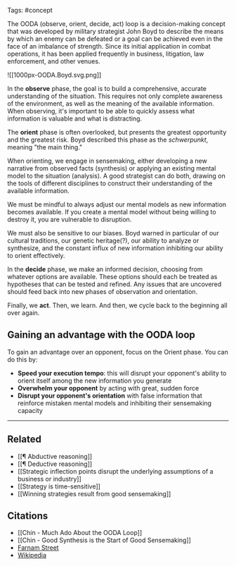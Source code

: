 Tags: #concept 

The OODA (observe, orient, decide, act) loop is a decision-making concept that was developed by military strategist John Boyd to describe the means by which an enemy can be defeated or a goal can be achieved even in the face of an imbalance of strength. Since its initial application in combat operations, it has been applied frequently in business, litigation, law enforcement, and other venues. 

![[1000px-OODA.Boyd.svg.png]]

In the **observe** phase, the goal is to build a comprehensive, accurate understanding of the situation. This requires not only complete awareness of the environment, as well as the meaning of the available information. When observing, it's important to be able to quickly assess what information is valuable and what is distracting. 

The **orient** phase is often overlooked, but presents the greatest opportunity and the greatest risk. Boyd described this phase as the *schwerpunkt*, meaning "the main thing." 

When orienting, we engage in sensemaking, either developing a new narrative from observed facts (synthesis) or applying an existing mental model to the situation (analysis). A good strategist can do both, drawing on the tools of different disciplines to construct their understanding of the available information. 

We must be mindful to always adjust our mental models as new information becomes available. If you create a mental model without being willing to destroy it, you are vulnerable to disruption. 

We must also be sensitive to our biases. Boyd warned in particular of our cultural traditions, our genetic heritage(?), our ability to analyze or synthesize, and the constant influx of new information inhibiting our ability to orient effectively. 

In the **decide** phase, we make an informed decision, choosing from whatever options are available. These options should each be treated as hypotheses that can be tested and refined. Any issues that are uncovered should feed back into new phases of observation and orientation. 

Finally, we **act**. Then, we learn. And then, we cycle back to the beginning all over again. 

## Gaining an advantage with the OODA loop

To gain an advantage over an opponent, focus on the Orient phase. You can do this by:

- **Speed your execution tempo**: this will disrupt your opponent's ability to orient itself among the new information you generate
- **Overwhelm your opponent** by acting with great, sudden force
- **Disrupt your opponent's orientation** with false information that reinforce mistaken mental models and inhibiting their sensemaking capacity

---
## Related
- [[¶ Abductive reasoning]]
- [[¶ Deductive reasoning]]
- [[Strategic inflection points disrupt the underlying assumptions of a business or industry]]
- [[Strategy is time-sensitive]]
- [[Winning strategies result from good sensemaking]]


## Citations
- [[Chin - Much Ado About the OODA Loop]]
- [[Chin - Good Synthesis is the Start of Good Sensemaking]]
- [Farnam Street](https://fs.blog/2018/01/john-boyd-ooda-loop/)
- [Wikipedia](https://en.wikipedia.org/wiki/OODA_loop)

